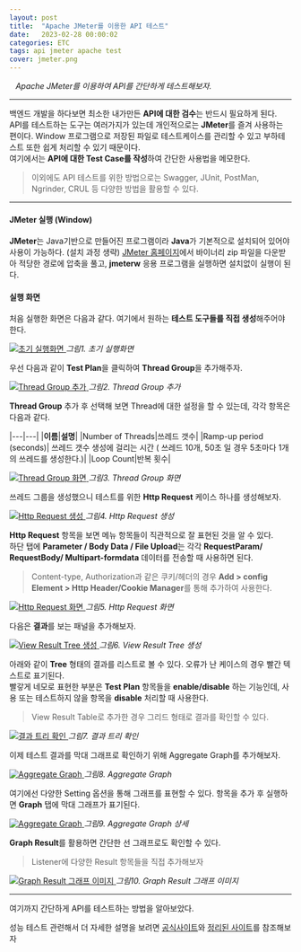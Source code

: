 ```yaml
---
layout: post
title:  "Apache JMeter를 이용한 API 테스트"
date:   2023-02-28 00:00:02
categories: ETC
tags: api jmeter apache test
cover: jmeter.png
---
```


<i class="fa-regular fa-circle-check" style="margin-right:0.7rem"></i>*Apache JMeter를 이용하여 API를 간단하게 테스트해보자.*

---

백엔드 개발을 하다보면 최소한 내가만든 **API에 대한 검수**는 반드시 필요하게 된다. API를 테스트하는 도구는 여러가지가 있는데 개인적으로는 **JMeter**를 즐겨 사용하는 편이다.
Window 프로그램으로 저장된 파일로 테스트케이스를 관리할 수 있고 부하테스트 또한 쉽게 처리할 수 있기 때문이다.   
여기에서는 **API에 대한 Test Case를 작성**하여 간단한 사용법을 메모한다.

> 이외에도 API 테스트를 위한 방법으로는 Swagger, JUnit, PostMan, Ngrinder, CRUL 등 다양한 방법을 활용할 수 있다.

---

#### JMeter 실행 (Window)

**JMeter**는 Java기반으로 만들어진 프로그램이라 **Java**가 기본적으로 설치되어 있어야 사용이 가능하다. (설치 과정 생략)
[JMeter 홈페이지][url]에서 바이너리 zip 파일을 다운받아 적당한 경로에 압축을 풀고, **jmeterw** 응용 프로그램을 실행하면 설치없이 실행이 된다.

#### 실행 화면

처음 실행한 화면은 다음과 같다. 여기에서 원하는 **테스트 도구들를 직접 생성**해주어야 한다.

<a href="/assets/images/32_1.png" data-lightbox="falcon9-large" data-title="초기 실행화면">
  <img src="/assets/images/32_1.png" style="" title="초기 실행화면">
</a>
<em>그림1. 초기 실행화면 </em>

우선 다음과 같이 **Test Plan**을 클릭하여 **Thread Group**을 추가해주자. 

<a href="/assets/images/32_2.png" data-lightbox="falcon9-large" data-title="Thread Group 추가">
  <img src="/assets/images/32_2.png" style="" title="Thread Group 추가">
</a>
<em>그림2. Thread Group 추가</em>

**Thread Group** 추가 후 선택해 보면 Thread에 대한 설정을 할 수 있는데, 각각 항목은 다음과 같다.

|---|---|
|**이름**|**설명**|
|Number of Threads|쓰레드 갯수|
|Ramp-up period (seconds)| 쓰레드 갯수 생성에 걸리는 시간 ( 쓰레드 10개, 50초 일 경우 5초마다 1개의 쓰레드를 생성한다.)|
|Loop Count|반복 횟수|

<a href="/assets/images/32_3.png" data-lightbox="falcon9-large" data-title="Thread Group 화면">
  <img src="/assets/images/32_3.png" style="" title="Thread Group 화면">
</a>
<em>그림3. Thread Group 화면</em>

쓰레드 그룹을 생성했으니 테스트를 위한 **Http Request** 케이스 하나를 생성해보자.

<a href="/assets/images/32_4.png" data-lightbox="falcon9-large" data-title="Http Request 생성">
  <img src="/assets/images/32_4.png" style="" title="Http Request 생성">
</a>
<em>그림4. Http Request 생성</em>

**Http Request** 항목을 보면 메뉴 항목들이 직관적으로 잘 표현된 것을 알 수 있다.   
하단 탭에 **Parameter / Body Data / File Upload**는 각각 **RequestParam/ RequestBody/ Multipart-formdata** 데이터를 전송할 때 사용하면 된다.

> Content-type, Authorization과 같은 쿠키/헤더의 경우 **Add > config Element > Http Header/Cookie Manager**를 통해 추가하여 사용한다.

<a href="/assets/images/32_5.png" data-lightbox="falcon9-large" data-title="Http Request 화면">
  <img src="/assets/images/32_5.png" style="" title="Http Request 화면">
</a>
<em>그림5. Http Request 화면</em>

다음은 **결과**를 보는 패널을 추가해보자.

<a href="/assets/images/32_6.png" data-lightbox="falcon9-large" data-title="View Result Tree 생성">
  <img src="/assets/images/32_6.png" style="" title="View Result Tree 생성">
</a>
<em>그림6. View Result Tree 생성 </em>

아래와 같이 **Tree** 형태의 결과를 리스트로 볼 수 있다. 오류가 난 케이스의 경우 빨간 텍스트로 표기된다.   
빨갛게 네모로 표현한 부분은 **Test Plan** 항목들을 **enable/disable** 하는 기능인데, 사용 또는 테스트하지 않을 항목을 **disable** 처리할 때 사용한다.

> View Result Table로 추가한 경우 그리드 형태로 결과를 확인할 수 있다.

<a href="/assets/images/32_7.png" data-lightbox="falcon9-large" data-title="결과 트리 확인">
  <img src="/assets/images/32_7.png" style="" title="결과 트리 확인">
</a>
<em>그림7. 결과 트리 확인</em>

이제 테스트 결과를 막대 그래프로 확인하기 위해 Aggregate Graph를 추가해보자.   

<a href="/assets/images/32_8.png" data-lightbox="falcon9-large" data-title="Aggregate Graph">
  <img src="/assets/images/32_8.png" style="" title="Aggregate Graph">
</a>
<em>그림8. Aggregate Graph </em>

여기에선 다양한 Setting 옵션을 통해 그래프를 표현할 수 있다. 항목을 추가 후 실행하면 **Graph** 탭에 막대 그래프가 표기된다.

<a href="/assets/images/32_10.png" data-lightbox="falcon9-large" data-title="Aggregate Graph">
  <img src="/assets/images/32_10.png" style="" title="Aggregate Graph">
</a>
<em>그림9. Aggregate Graph 상세 </em>

**Graph Result**를 활용하면 간단한 선 그래프로도 확인할 수 있다.

> Listener에 다양한 Result 항목들을 직접 추가해보자
 
<a href="/assets/images/32_9.png" data-lightbox="falcon9-large" data-title="Graph Result 그래프 이미지">
  <img src="/assets/images/32_9.png" style="" title="Graph Result 그래프 이미지">
</a>
<em>그림10. Graph Result 그래프 이미지</em>

---

여기까지 간단하게 API를 테스트하는 방법을 알아보았다.   

성능 테스트 관련해서 더 자세한 설명을 보려면 [공식사이트][doc]와 [정리된 사이트][ref]를 참조해보자

[url]: https://jmeter.apache.org/download_jmeter.cgi
[ref]: https://12bme.tistory.com/272
[doc]: https://jmeter.apache.org/usermanual/index.html